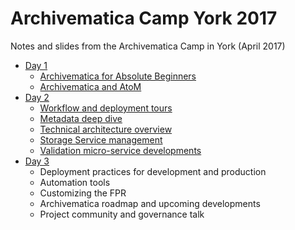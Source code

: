 # Archivematica Camp York 2017
Notes and slides from the Archivematica Camp in York (April 2017)

* [Day 1](Day%201.md)
    * [Archivematica for Absolute Beginners](Day%201.md#archivematica-for-Absolute-Beginners)
    * [Archivematica and AtoM](Day%201.md#atom)
* [Day 2](Day%202.md)
    * [Workflow and deployment tours](Day%202.md#workflow-and-deployment-tours)
    * [Metadata deep dive](Day%202.md#metadata-deep-dive)
    * [Technical architecture overview](Day%202.md#technical-architecture-overview)
    * [Storage Service management](Day%202.md#storage-service-management)
    * [Validation micro-service developments](Day%202.md#validation-micro-service-development)
* [Day 3](Day%203.md)
    * Deployment practices for development and production
    * Automation tools
    * Customizing the FPR
    * Archivematica roadmap and upcoming developments
    * Project community and governance talk
